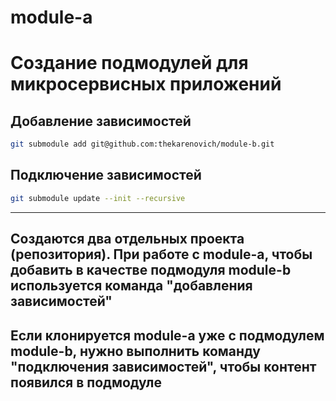 # module-a

# Cоздание подмодулей для микросервисных приложений

## Добавление зависимостей
```bash
git submodule add git@github.com:thekarenovich/module-b.git
```

## Подключение зависимостей
```bash
git submodule update --init --recursive
```
___
## Создаются два отдельных проекта (репозитория). При работе с module-a, чтобы добавить в качестве подмодуля module-b используется команда "добавления зависимостей"

## Если клонируется module-a уже с подмодулем module-b, нужно выполнить команду "подключения зависимостей", чтобы контент появился в подмодуле